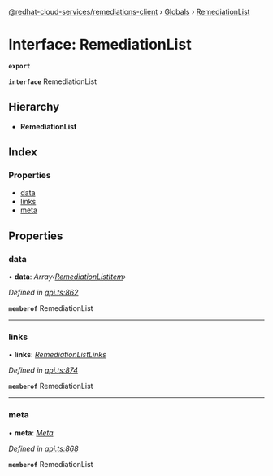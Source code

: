 [@redhat-cloud-services/remediations-client](../README.md) › [Globals](../globals.md) › [RemediationList](remediationlist.md)

# Interface: RemediationList

**`export`** 

**`interface`** RemediationList

## Hierarchy

* **RemediationList**

## Index

### Properties

* [data](remediationlist.md#data)
* [links](remediationlist.md#links)
* [meta](remediationlist.md#meta)

## Properties

###  data

• **data**: *Array‹[RemediationListItem](remediationlistitem.md)›*

*Defined in [api.ts:862](https://github.com/RedHatInsights/javascript-clients/blob/master/packages/remediations/api.ts#L862)*

**`memberof`** RemediationList

___

###  links

• **links**: *[RemediationListLinks](remediationlistlinks.md)*

*Defined in [api.ts:874](https://github.com/RedHatInsights/javascript-clients/blob/master/packages/remediations/api.ts#L874)*

**`memberof`** RemediationList

___

###  meta

• **meta**: *[Meta](meta.md)*

*Defined in [api.ts:868](https://github.com/RedHatInsights/javascript-clients/blob/master/packages/remediations/api.ts#L868)*

**`memberof`** RemediationList
